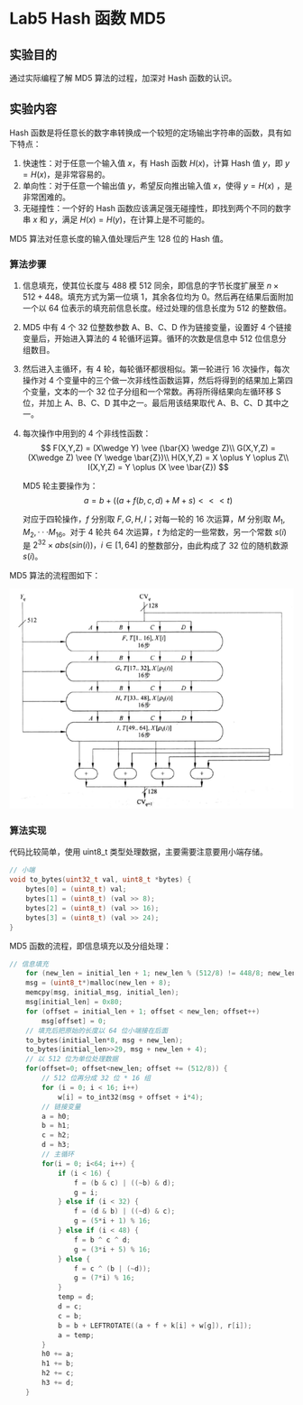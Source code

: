 # Lab5 Hash 函数 MD5

## 实验目的

通过实际编程了解 MD5 算法的过程，加深对 Hash 函数的认识。

## 实验内容

Hash 函数是将任意长的数字串转换成一个较短的定场输出字符串的函数，具有如下特点：

1. 快速性：对于任意一个输入值 $x$，有 Hash 函数 $H(x)$，计算 Hash 值 $y$，即 $y = H(x)$，是非常容易的。
2. 单向性：对于任意一个输出值 $y$，希望反向推出输入值 $x$，使得 $y =H(x)$ ，是非常困难的。
3. 无碰撞性：一个好的 Hash 函数应该满足强无碰撞性，即找到两个不同的数字串 $x$ 和 $y$，满足 $H(x)= H(y)$，在计算上是不可能的。

MD5 算法对任意长度的输入值处理后产生 128 位的 Hash 值。

### 算法步骤

1. 信息填充，使其位长度与 488 模 512 同余，即信息的字节长度扩展至 $n \times 512 + 448$。填充方式为第一位填 1，其余各位均为 0。然后再在结果后面附加一个以 64 位表示的填充前信息长度。经过处理的信息长度为 512 的整数倍。

2. MD5 中有 4 个 32 位整数参数 A、B、C、D 作为链接变量，设置好 4 个链接变量后，开始进入算法的 4 轮循环运算。循环的次数是信息中 512 位信息分组数目。

3. 然后进入主循环，有 4 轮，每轮循环都很相似。第一轮进行 16 次操作，每次操作对 4 个变量中的三个做一次非线性函数运算，然后将得到的结果加上第四个变量，文本的一个 32 位子分组和一个常数。再将所得结果向左循环移 S 位，并加上 A、B、C、D 其中之一。最后用该结果取代 A、B、C、D 其中之一。

4. 每次操作中用到的 4 个非线性函数：
   $$
   F(X,Y,Z) = (X\wedge Y) \vee (\bar{X} \wedge Z)\\
   G(X,Y,Z) = (X\wedge Z) \vee (Y \wedge \bar{Z})\\
   H(X,Y,Z) = X \oplus Y \oplus Z\\
   I(X,Y,Z) = Y \oplus (X \vee \bar{Z})
   $$
	
    MD5 轮主要操作为：
   $$
   a = b + ((a+f(b,c,d)+M+s)<<<t)
   $$
   
   
   对应于四轮操作，$f$ 分别取 $F,G,H,I$；对每一轮的 16 次运算，$M$ 分别取 $M_1,M_2,···M_{16}$。对于 4 轮共 64 次运算，$t$ 为给定的一些常数，另一个常数 $s(i)$ 是 $2^{32} \times abs(sin(i))，i \in [1,64]$ 的整数部分，由此构成了 32 位的随机数源 $s(i)$。
   
   

MD5 算法的流程图如下：

<img src="./md5.png" />

### 算法实现

代码比较简单，使用 uint8_t 类型处理数据，主要需要注意要用小端存储。

```C
// 小端 
void to_bytes(uint32_t val, uint8_t *bytes) {
    bytes[0] = (uint8_t) val;
    bytes[1] = (uint8_t) (val >> 8);
    bytes[2] = (uint8_t) (val >> 16);
    bytes[3] = (uint8_t) (val >> 24);
}
```

MD5 函数的流程，即信息填充以及分组处理：

```C
// 信息填充
    for (new_len = initial_len + 1; new_len % (512/8) != 448/8; new_len++) ;
    msg = (uint8_t*)malloc(new_len + 8);
    memcpy(msg, initial_msg, initial_len);
    msg[initial_len] = 0x80;
    for (offset = initial_len + 1; offset < new_len; offset++)
        msg[offset] = 0;
    // 填充后把原始的长度以 64 位小端接在后面
    to_bytes(initial_len*8, msg + new_len);
    to_bytes(initial_len>>29, msg + new_len + 4);
    // 以 512 位为单位处理数据
    for(offset=0; offset<new_len; offset += (512/8)) {
        // 512 位再分成 32 位 * 16 组
        for (i = 0; i < 16; i++)
            w[i] = to_int32(msg + offset + i*4);
        // 链接变量
        a = h0;
        b = h1;
        c = h2;
        d = h3;
        // 主循环
        for(i = 0; i<64; i++) {
            if (i < 16) {
                f = (b & c) | ((~b) & d);
                g = i;
            } else if (i < 32) {
                f = (d & b) | ((~d) & c);
                g = (5*i + 1) % 16;
            } else if (i < 48) {
                f = b ^ c ^ d;
                g = (3*i + 5) % 16;          
            } else {
                f = c ^ (b | (~d));
                g = (7*i) % 16;
            }
            temp = d;
            d = c;
            c = b;
            b = b + LEFTROTATE((a + f + k[i] + w[g]), r[i]);
            a = temp;
        }
        h0 += a;
        h1 += b;
        h2 += c;
        h3 += d;
    }
```

